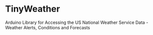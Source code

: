 # TinyWeather
Arduino Library for Accessing the US National Weather Service Data - Weather Alerts, Conditions and Forecasts
